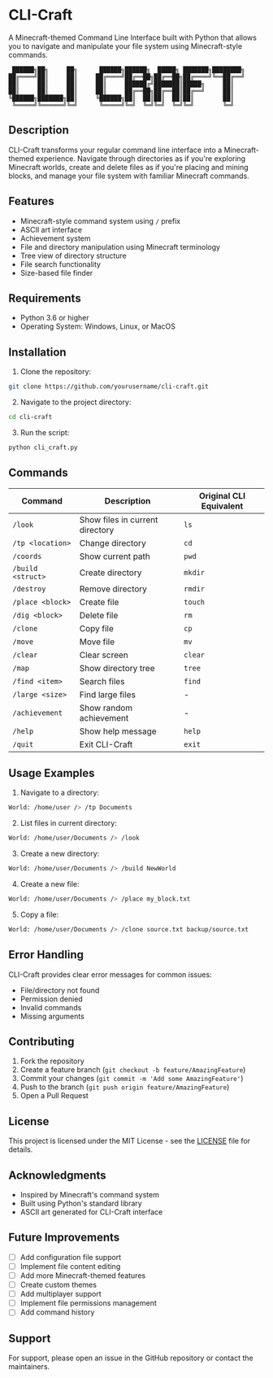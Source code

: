 # CLI-Craft

A Minecraft-themed Command Line Interface built with Python that allows you to navigate and manipulate your file system using Minecraft-style commands.

```
 ██████╗██╗     ██╗      ██████╗██████╗  █████╗ ███████╗████████╗
██╔════╝██║     ██║     ██╔════╝██╔══██╗██╔══██╗██╔════╝╚══██╔══╝
██║     ██║     ██║     ██║     ██████╔╝███████║█████╗     ██║   
██║     ██║     ██║     ██║     ██╔══██╗██╔══██║██╔══╝     ██║   
╚██████╗███████╗██║     ╚██████╗██║  ██║██║  ██║██║        ██║   
 ╚═════╝╚══════╝╚═╝      ╚═════╝╚═╝  ╚═╝╚═╝  ╚═╝╚═╝        ╚═╝   
```

## Description

CLI-Craft transforms your regular command line interface into a Minecraft-themed experience. Navigate through directories as if you're exploring Minecraft worlds, create and delete files as if you're placing and mining blocks, and manage your file system with familiar Minecraft commands.

## Features

- Minecraft-style command system using `/` prefix
- ASCII art interface
- Achievement system
- File and directory manipulation using Minecraft terminology
- Tree view of directory structure
- File search functionality
- Size-based file finder

## Requirements

- Python 3.6 or higher
- Operating System: Windows, Linux, or MacOS

## Installation

1. Clone the repository:
```bash
git clone https://github.com/yourusername/cli-craft.git
```

2. Navigate to the project directory:
```bash
cd cli-craft
```

3. Run the script:
```bash
python cli_craft.py
```

## Commands

| Command | Description | Original CLI Equivalent |
|---------|-------------|------------------------|
| `/look` | Show files in current directory | `ls` |
| `/tp <location>` | Change directory | `cd` |
| `/coords` | Show current path | `pwd` |
| `/build <struct>` | Create directory | `mkdir` |
| `/destroy` | Remove directory | `rmdir` |
| `/place <block>` | Create file | `touch` |
| `/dig <block>` | Delete file | `rm` |
| `/clone` | Copy file | `cp` |
| `/move` | Move file | `mv` |
| `/clear` | Clear screen | `clear` |
| `/map` | Show directory tree | `tree` |
| `/find <item>` | Search files | `find` |
| `/large <size>` | Find large files | - |
| `/achievement` | Show random achievement | - |
| `/help` | Show help message | `help` |
| `/quit` | Exit CLI-Craft | `exit` |

## Usage Examples

1. Navigate to a directory:
```bash
World: /home/user /> /tp Documents
```

2. List files in current directory:
```bash
World: /home/user/Documents /> /look
```

3. Create a new directory:
```bash
World: /home/user/Documents /> /build NewWorld
```

4. Create a new file:
```bash
World: /home/user/Documents /> /place my_block.txt
```

5. Copy a file:
```bash
World: /home/user/Documents /> /clone source.txt backup/source.txt
```

## Error Handling

CLI-Craft provides clear error messages for common issues:
- File/directory not found
- Permission denied
- Invalid commands
- Missing arguments

## Contributing

1. Fork the repository
2. Create a feature branch (`git checkout -b feature/AmazingFeature`)
3. Commit your changes (`git commit -m 'Add some AmazingFeature'`)
4. Push to the branch (`git push origin feature/AmazingFeature`)
5. Open a Pull Request

## License

This project is licensed under the MIT License - see the [LICENSE](LICENSE) file for details.

## Acknowledgments

- Inspired by Minecraft's command system
- Built using Python's standard library
- ASCII art generated for CLI-Craft interface

## Future Improvements

- [ ] Add configuration file support
- [ ] Implement file content editing
- [ ] Add more Minecraft-themed features
- [ ] Create custom themes
- [ ] Add multiplayer support
- [ ] Implement file permissions management
- [ ] Add command history

## Support

For support, please open an issue in the GitHub repository or contact the maintainers.
